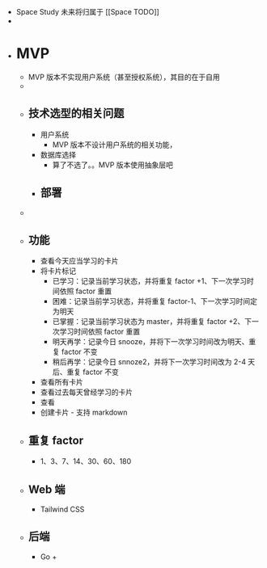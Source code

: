 - Space Study 未来将归属于 [[Space TODO]]
-
- # MVP
	- MVP 版本不实现用户系统（甚至授权系统），其目的在于自用
	-
	- ## 技术选型的相关问题
		- 用户系统
			- MVP 版本不设计用户系统的相关功能，
		- 数据库选择
			- 算了不选了。。MVP 版本使用抽象层吧
		- 部署
			-
	-
	- ## 功能
		- 查看今天应当学习的卡片
		- 将卡片标记
			- 已学习：记录当前学习状态，并将重复 factor +1、下一次学习时间依照 factor 重置
			- 困难：记录当前学习状态，并将重复 factor-1、下一次学习时间定为明天
			- 已掌握：记录当前学习状态为 master，并将重复 factor +2、下一次学习时间依照 factor 重置
			- 明天再学：记录今日 snooze，并将下一次学习时间改为明天、重复 factor 不变
			- 稍后再学：记录今日 snnoze2，并将下一次学习时间改为 2-4 天后、重复 factor 不变
		- 查看所有卡片
		- 查看过去每天曾经学习的卡片
		- 查看
		- 创建卡片 - 支持 markdown
	- ## 重复 factor
		- 1、3、7、14、30、60、180
	- ## Web 端
		- Tailwind CSS
	- ## 后端
		- Go +